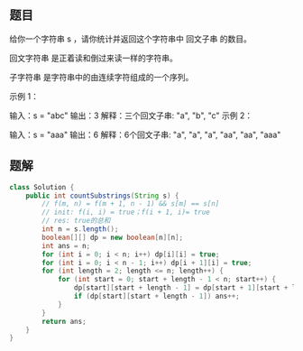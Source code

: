 ## 题目
给你一个字符串 s ，请你统计并返回这个字符串中 回文子串 的数目。

回文字符串 是正着读和倒过来读一样的字符串。

子字符串 是字符串中的由连续字符组成的一个序列。



示例 1：

输入：s = "abc"
输出：3
解释：三个回文子串: "a", "b", "c"
示例 2：

输入：s = "aaa"
输出：6
解释：6个回文子串: "a", "a", "a", "aa", "aa", "aaa"

## 题解
```java
class Solution {
    public int countSubstrings(String s) {
        // f(m, n) = f(m + 1, n - 1) && s[m] == s[n]
        // init: f(i, i) = true；f(i + 1, i)= true
        // res: true的总和
        int n = s.length();
        boolean[][] dp = new boolean[n][n];
        int ans = n;
        for (int i = 0; i < n; i++) dp[i][i] = true;
        for (int i = 0; i < n - 1; i++) dp[i + 1][i] = true;
        for (int length = 2; length <= n; length++) {
            for (int start = 0; start + length - 1 < n; start++) {
                dp[start][start + length - 1] = dp[start + 1][start + length - 2] && s.charAt(start) == s.charAt(start + length - 1);
                if (dp[start][start + length - 1]) ans++;
            }
        }
        return ans;
    }
}
```